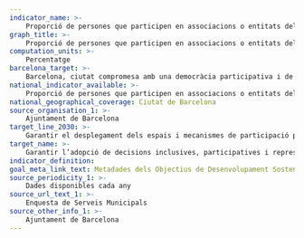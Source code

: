 ```yaml
---
indicator_name: >-
    Proporció de persones que participen en associacions o entitats del seu barri
graph_title: >-
    Proporció de persones que participen en associacions o entitats del seu barri
computation_units: >-
    Percentatge
barcelona_target: >-
    Barcelona, ciutat compromesa amb una democràcia participativa i de qualitat
national_indicator_available: >-
    Proporció de persones que participen en associacions o entitats del seu barri
national_geographical_coverage: Ciutat de Barcelona 
source_organisation_1: >-
    Ajuntament de Barcelona
target_line_2030: >-
    Garantir el desplegament dels espais i mecanismes de participació previstos a les Normes Reguladores de la Participació Ciutadana, situant per sobre del 20% la participació en associacions o entitats del barri 
target_name: >-
    Garantir l’adopció de decisions inclusives, participatives i representatives que responguin a les necessitats a tots els nivells
indicator_definition:
goal_meta_link_text: Metadades dels Objectius de Desenvolupament Sostenible de les Nacions Unides (pdf 894kB)
source_periodicity_1: >-
    Dades disponibles cada any
source_url_text_1: >-
    Enquesta de Serveis Municipals
source_other_info_1: >-
    Ajuntament de Barcelona
---
```

